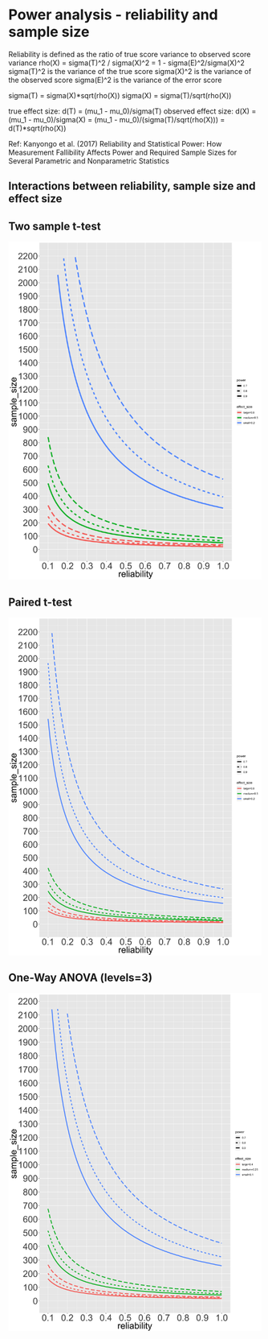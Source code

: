 # Power analysis - reliability and sample size

Reliability is defined as the ratio of true score variance to observed score variance
rho(X) = sigma(T)^2 / sigma(X)^2 = 1 - sigma(E)^2/sigma(X)^2
sigma(T)^2 is the variance of the true score
sigma(X)^2 is the variance of the observed score
sigma(E)^2 is the variance of the error score

sigma(T) = sigma(X)*sqrt(rho(X))
sigma(X) = sigma(T)/sqrt(rho(X))

true effect size:     d(T) = (mu_1 - mu_0)/sigma(T) 
observed effect size: d(X) = (mu_1 - mu_0)/sigma(X) = (mu_1 - mu_0)/(sigma(T)/sqrt(rho(X))) = d(T)*sqrt(rho(X)) 

Ref: Kanyongo et al. (2017) Reliability and Statistical Power: How Measurement Fallibility Affects Power and Required Sample Sizes for Several Parametric and Nonparametric Statistics


## Interactions between reliability, sample size and effect size

## Two sample t-test
![Two Sample t-test](https://github.com/TingsterX/power__reliability_sample_size/blob/master/Figures/Rplot_line_2sample_t_test.png "Field Map - Two sample t-test")
## Paired t-test
![Two Sample t-test](https://github.com/TingsterX/power__reliability_sample_size/blob/master/Figures/Rplot_line_paired_t_test.png "Field Map - paired t-test")
## One-Way ANOVA (levels=3)
![Two Sample t-test](https://github.com/TingsterX/power__reliability_sample_size/blob/master/Figures/Rplot_line_anova.png "Field Map - One-way ANOVA")


